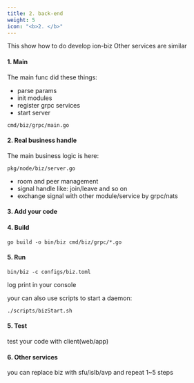 ```yaml
---
title: 2. back-end
weight: 5
icon: "<b>2. </b>"
---
```

This show how to do develop ion-biz
Other services are similar

#### 1. Main
The main func did these things:
* parse params
* init modules
* register grpc services
* start server
```
cmd/biz/grpc/main.go
```

#### 2. Real business handle
The main business logic is here:

```
pkg/node/biz/server.go
```

* room and peer management
* signal handle like: join/leave and so on
* exchange signal with other module/service by grpc/nats
#### 3. Add your code

#### 4. Build
```
go build -o bin/biz cmd/biz/grpc/*.go
```

#### 5. Run
```
bin/biz -c configs/biz.toml
```
log print in your console

your can also use scripts to start a daemon:
```
./scripts/bizStart.sh
```

#### 5. Test
test your code with client(web/app)

#### 6. Other services
you can replace biz with sfu/islb/avp and repeat 1~5 steps
